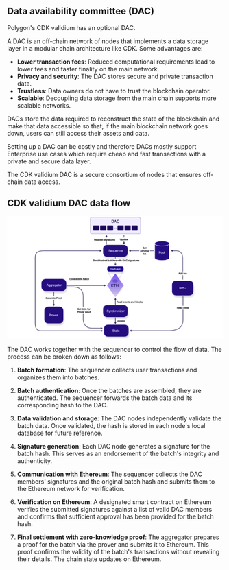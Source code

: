 ## Data availability committee (DAC)

Polygon's CDK validium has an optional DAC.

A DAC is an off-chain network of nodes that implements a data storage layer in a modular chain architecture like CDK. Some advantages are:

- **Lower transaction fees**: Reduced computational requirements lead to lower fees and faster finality on the main network.
- **Privacy and security**: The DAC stores secure and private transaction data.
- **Trustless**: Data owners do not have to trust the blockchain operator.
- **Scalable**: Decoupling data storage from the main chain supports more scalable networks.

DACs store the data required to reconstruct the state of the blockchain and make that data accessible so that, if the main blockchain network goes down, users can still access their assets and data.

Setting up a DAC can be costly and therefore DACs mostly support Enterprise use cases which require cheap and fast transactions with a private and secure data layer.

The CDK validium DAC is a secure consortium of nodes that ensures off-chain data access.

## CDK validium DAC data flow

![CDK validium data availability dataflow](../../img/cdk/cdk-val-dac-02.png)

The DAC works together with the sequencer to control the flow of data. The process can be broken down as follows:

1. **Batch formation**: The sequencer collects user transactions and organizes them into batches.

2. **Batch authentication**: Once the batches are assembled, they are authenticated. The sequencer forwards the batch data and its corresponding hash to the DAC.

3. **Data validation and storage**: The DAC nodes independently validate the batch data. Once validated, the hash is stored in each node's local database for future reference.

4. **Signature generation**: Each DAC node generates a signature for the batch hash. This serves as an endorsement of the batch's integrity and authenticity.

5. **Communication with Ethereum**: The sequencer collects the DAC members' signatures and the original batch hash and submits them to the Ethereum network for verification.

6. **Verification on Ethereum**: A designated smart contract on Ethereum verifies the submitted signatures against a list of valid DAC members and confirms that sufficient approval has been provided for the batch hash.

7. **Final settlement with zero-knowledge proof**: The aggregator prepares a proof for the batch via the prover and submits it to Ethereum. This proof confirms the validity of the batch's transactions without revealing their details. The chain state updates on Ethereum.
